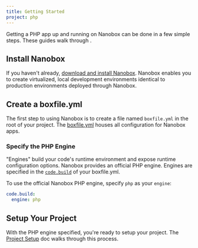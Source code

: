 ```yaml
---
title: Getting Started
project: php
---
```


Getting a PHP app up and running on Nanobox can be done in a few simple steps. These guides walk through .

## Install Nanobox
If you haven't already, [download and install Nanobox](https://nanobox.io/download). Nanobox enables you to create virtualized, local development environments identical to production environments deployed through Nanobox.

## Create a boxfile.yml
The first step to using Nanobox is to create a file named `boxfile.yml` in the root of your project. The [boxfile.yml](https://docs.nanobox.io/app-config/boxfile/) houses all configuration for Nanobox apps.

### Specify the PHP Engine
"Engines" build your code's runtime environment and expose runtime configuration options. Nanobox provides an official PHP engine. Engines are specified in the [`code.build`](https://docs.nanobox.io/app-config/boxfile/code-build/) of your boxfile.yml.

To use the official Nanobox PHP engine, specify `php` as your `engine`:

```yaml
code.build:
  engine: php
```

## Setup Your Project
With the PHP engine specified, you're ready to setup your project. The [Project Setup](./project-setup/) doc walks through this process.
